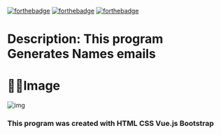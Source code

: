 [![forthebadge](https://forthebadge.com/images/badges/validated-html5.svg)](https://forthebadge.com)  [![forthebadge](https://forthebadge.com/images/badges/uses-css.svg)](https://forthebadge.com) [![forthebadge](https://forthebadge.com/images/badges/made-with-vue.svg)](https://forthebadge.com)

<h1>Description: This program Generates Names emails</h1>

<h1>👨‍💻Image</h1>

![img](https://user-images.githubusercontent.com/103877241/203175281-c004a890-69e8-46d9-867b-c8c81d7606e1.png)


<h3>This program was created with HTML CSS Vue.js Bootstrap</h3>
